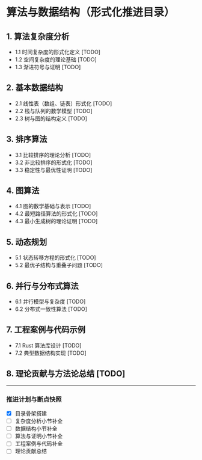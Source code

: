 # 算法与数据结构（形式化推进目录）

## 1. 算法复杂度分析
- 1.1 时间复杂度的形式化定义  [TODO]
- 1.2 空间复杂度的理论基础  [TODO]
- 1.3 渐进符号与证明  [TODO]

## 2. 基本数据结构
- 2.1 线性表（数组、链表）形式化  [TODO]
- 2.2 栈与队列的数学模型  [TODO]
- 2.3 树与图的结构定义  [TODO]

## 3. 排序算法
- 3.1 比较排序的理论分析  [TODO]
- 3.2 非比较排序的形式化  [TODO]
- 3.3 稳定性与最优性证明  [TODO]

## 4. 图算法
- 4.1 图的数学基础与表示  [TODO]
- 4.2 最短路径算法的形式化  [TODO]
- 4.3 最小生成树的理论证明  [TODO]

## 5. 动态规划
- 5.1 状态转移方程的形式化  [TODO]
- 5.2 最优子结构与重叠子问题  [TODO]

## 6. 并行与分布式算法
- 6.1 并行模型与复杂度  [TODO]
- 6.2 分布式一致性算法  [TODO]

## 7. 工程案例与代码示例
- 7.1 Rust 算法库设计  [TODO]
- 7.2 典型数据结构实现  [TODO]

## 8. 理论贡献与方法论总结  [TODO]

---

### 推进计划与断点快照
- [x] 目录骨架搭建
- [ ] 复杂度分析小节补全
- [ ] 数据结构小节补全
- [ ] 算法与证明小节补全
- [ ] 工程案例与代码补全
- [ ] 理论贡献总结 